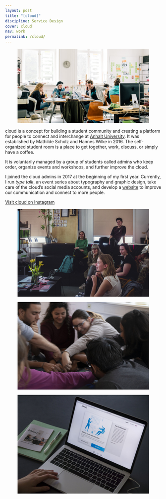 ```yaml
---
layout: post
title: "[cloud]"
discipline: Service Design
cover: cloud
nav: work
permalink: /cloud/
---
```


<figure class="figure-grid-text-right">
  <img src="/assets/images/cloud/cloud.jpg" srcset="/assets/images/cloud/cloud@2x.jpg 2x" alt="cloud workspace">
</figure>
<article markdown="1">

<span class="span-cloud">cloud</span> is a concept for building a student community and creating a platform for people to connect and interchange at [Anhalt University](https://hs-anhalt.de/en). It was established by Mathilde Scholz and Hannes Wilke in 2016. The self-organized student room is a place to get together, work, discuss, or simply have a coffee.

It is voluntarily managed by a group of students called admins who keep order, organize events and workshops, and further improve the <span class="span-cloud">cloud</span>.

I joined the <span class="span-cloud">cloud</span> admins in 2017 at the beginning of my first year. Currently, I run _type talk_, an event series about typography and graphic design, take care of the <span class="span-cloud">cloud</span>’s social media accounts, and develop a [website](https://cloud-dessau.org) to improve our communication and connect to more people.

[Visit <span class="span-cloud">cloud</span> on Instagram](https://instagr.am/cloud_dessau)

</article>
<div class="div-grid-2">
  <figure>
    <img src="/assets/images/cloud/cloud-monday-pitch.jpg" alt="monday pitch">
  </figure>
  <figure>
    <img src="/assets/images/cloud/cloud-game-night.jpg" alt="game night">
  </figure>
</div>
<figure>
  <img src="/assets/images/cloud/cloud-website.jpg" alt="cloud website">
</figure>
